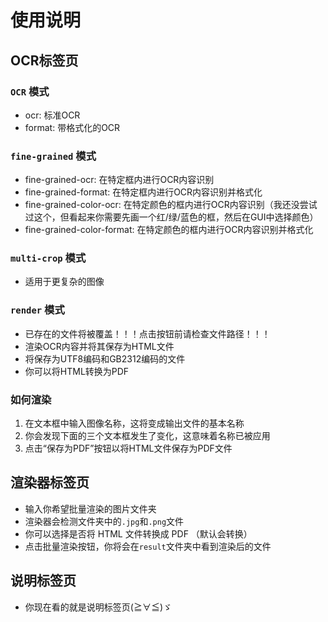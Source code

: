 # 使用说明
## **OCR标签页**
### `OCR` 模式
- ocr: 标准OCR
- format: 带格式化的OCR
### `fine-grained` 模式
- fine-grained-ocr: 在特定框内进行OCR内容识别
- fine-grained-format: 在特定框内进行OCR内容识别并格式化
- fine-grained-color-ocr: 在特定颜色的框内进行OCR内容识别（我还没尝试过这个，但看起来你需要先画一个红/绿/蓝色的框，然后在GUI中选择颜色）
- fine-grained-color-format: 在特定颜色的框内进行OCR内容识别并格式化
### `multi-crop` 模式
- 适用于更复杂的图像
### `render` 模式
- 已存在的文件将被覆盖！！！点击按钮前请检查文件路径！！！
- 渲染OCR内容并将其保存为HTML文件
- 将保存为UTF8编码和GB2312编码的文件
- 你可以将HTML转换为PDF
### **如何渲染**
1. 在文本框中输入图像名称，这将变成输出文件的基本名称
2. 你会发现下面的三个文本框发生了变化，这意味着名称已被应用
3. 点击“保存为PDF”按钮以将HTML文件保存为PDF文件

## **渲染器标签页**
- 输入你希望批量渲染的图片文件夹
- 渲染器会检测文件夹中的`.jpg`和`.png`文件
- 你可以选择是否将 HTML 文件转换成 PDF （默认会转换）
- 点击批量渲染按钮，你将会在`result`文件夹中看到渲染后的文件

## **说明标签页**
- 你现在看的就是说明标签页(≧∀≦)ゞ
